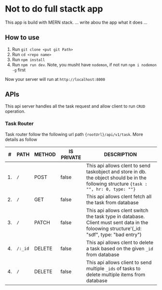# Not to do full stactk app

This app is build with MERN stack.
... write abou the app what it does ...

## How to use

1. Run `git clone <put git Path>`
2. Run `cd <repo name>`
3. Run `npm install`
4. Run `npm run dev`. Note, you musht have `nodemon`, if not run `npm i nodemon -g` first

Now your server will run at `http://localhost:8000`

## APIs

This api server handles all the task request and allow client to run `CRUD` operation.

### Task Router

Task router follow the following url path `{rootUrl}/api/v1/task`. More details as follow

| #   | PATH    | METHOD | IS PRIVATE | DESCRIPTION                                                                                                                              |
| --- | ------- | ------ | ---------- | ---------------------------------------------------------------------------------------------------------------------------------------- |
| 1.  | `/`     | POST   | false      | This api allows clent to send taskobject and store in db. the object should be in the following structure `{task : "", hr: 0, type: ""}` |
| 2.  | `/`     | GET    | false      | This api allows clent fetch all the task from database                                                                                   |
| 3.  | `/`     | PATCH  | false      | This api allows clent switch the task type in database. Client must sent data in the foloowing structure'(_id: "sdf", type: "bad entry")                                                                                   |
| 4.  | `/:_id` | DELETE | false      | This api allows clent to delete a task based on the given `_id` from database                                                            |
| 4.  | `/`     | DELETE | false      | This api allows client to send multiple `_ids` of tasks to delete multiple items from database                                           |
